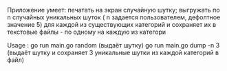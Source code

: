 Приложение умеет: печатать на экран случайную шутку; выгружать по n случайных уникальных шуток ( n задается пользователем, дефолтное значение 5) для каждой из существующих категорий и сохраняет их в текстовые файлы - по одному на каждую из категори

Usage : go run main.go random (выдаёт шутку)
        go run main.go dump -n 3 (выдаёт шутку и сохраняет 3 уникальные шутки из каждой категорий в файл)
